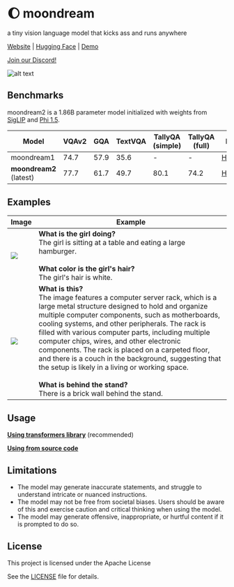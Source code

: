 # 🌔 moondream

a tiny vision language model that kicks ass and runs anywhere

[Website](https://moondream.ai/) | [Hugging Face](https://huggingface.co/vikhyatk) | [Demo](https://huggingface.co/spaces/vikhyatk/moondream2)

[Join our Discord!](https://discord.com/invite/tRUdpjDQfH) 

![alt text](https://github.com/KPCOFGS/moondream_fork/blob/main/assets/sample_screenshot.png?raw=true)

## Benchmarks

moondream2 is a 1.86B parameter model initialized with weights from [SigLIP](https://huggingface.co/timm/ViT-SO400M-14-SigLIP-384) and [Phi 1.5](https://huggingface.co/microsoft/phi-1_5).

| Model | VQAv2 | GQA | TextVQA | TallyQA (simple) | TallyQA (full) | Download |
| --- | --- | --- | --- | --- | --- | --- |
| moondream1 | 74.7 | 57.9 | 35.6 | - | - |  [Huggingface](https://huggingface.co/vikhyatk/moondream1) |
| **moondream2** (latest) | 77.7 | 61.7 | 49.7 | 80.1 | 74.2 | [Huggingface](https://huggingface.co/vikhyatk/moondream2) |

## Examples

| Image | Example |
| --- | --- |
| ![](assets/demo-1.jpg) | **What is the girl doing?**<br>The girl is sitting at a table and eating a large hamburger.<br><br>**What color is the girl's hair?**<br>The girl's hair is white. |
| ![](assets/demo-2.jpg) | **What is this?**<br>The image features a computer server rack, which is a large metal structure designed to hold and organize multiple computer components, such as motherboards, cooling systems, and other peripherals. The rack is filled with various computer parts, including multiple computer chips, wires, and other electronic components. The rack is placed on a carpeted floor, and there is a couch in the background, suggesting that the setup is likely in a living or working space.<br><br>**What is behind the stand?**<br>There is a brick wall behind the stand. |

## Usage

 [**Using transformers library**](usage/in_transformers.md) (recommended)

 [**Using from source code**](usage/in_source.md)


## Limitations

* The model may generate inaccurate statements, and struggle to understand intricate or nuanced instructions.
* The model may not be free from societal biases. Users should be aware of this and exercise caution and critical thinking when using the model.
* The model may generate offensive, inappropriate, or hurtful content if it is prompted to do so.

## License
This project is licensed under the Apache License

See the [LICENSE](LICENSE) file for details.
